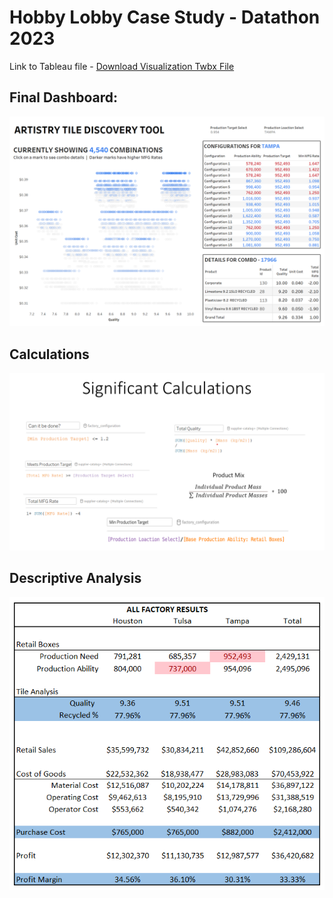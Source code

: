 # Hobby Lobby Case Study - Datathon 2023
Link to Tableau file - [Download Visualization Twbx File](visualization/final.twbx)

## Final Dashboard:
![](images/dashboard.png)


## Calculations
![](images/calc.png)


## Descriptive Analysis
![](images/des.png)
